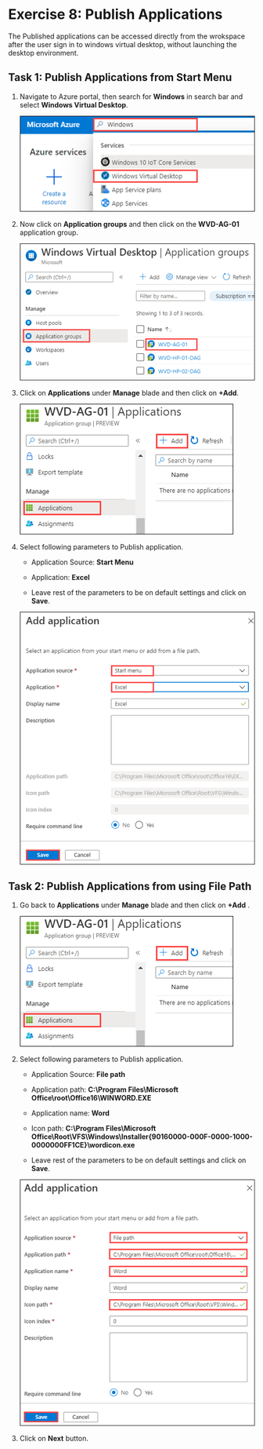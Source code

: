 # Exercise 8: Publish Applications


The Published applications can be accessed directly from the wrokspace after the user sign in to windows virtual desktop, without launching the desktop environment.

## Task 1: Publish Applications from Start Menu


1. Navigate to Azure portal, then search for **Windows** in search bar and select **Windows Virtual Desktop**.

   ![ws name.](media/y.png)
   
2. Now click on **Application groups** and then click on the **WVD-AG-01** application group.

   ![ws name.](media/a32.png)
      
3. Click on **Applications** under **Manage** blade and then click on **+Add**.

   ![ws name.](media/a33.png)
  
4. Select following parameters to Publish application.
   
   - Application Source: **Start Menu** 
   
   - Application: **Excel**

   - Leave rest of the parameters to be on default settings and click on **Save**.
   
   ![ws name.](media/a34.png)
   
   
## Task 2: Publish Applications from using File Path

1. Go back to **Applications** under **Manage** blade and then click on **+Add** .

   ![ws name.](media/a33.png)
  
2. Select following parameters to Publish application.
   
   - Application Source: **File path** 
   
   - Application path: **C:\Program Files\Microsoft Office\root\Office16\WINWORD.EXE** 
   
   - Application name: **Word**
   
   - Icon path: **C:\Program Files\Microsoft Office\Root\VFS\Windows\Installer\{90160000-000F-0000-1000-0000000FF1CE}\wordicon.exe**
   
   - Leave rest of the parameters to be on default settings and click on **Save**.
   
   ![ws name.](media/a35.png)

3. Click on **Next** button.
